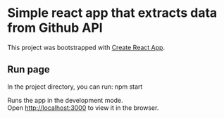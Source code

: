 # Simple react app that extracts data from Github API

This project was bootstrapped with [Create React App](https://github.com/facebook/create-react-app).

## Run page

In the project directory, you can run: npm start

Runs the app in the development mode.\
Open [http://localhost:3000](http://localhost:3000) to view it in the browser.

